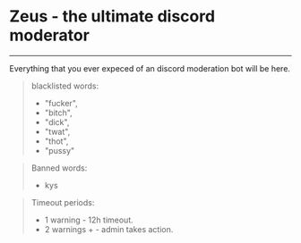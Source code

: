 # Zeus - the ultimate discord moderator

---

 Everything that you ever expeced of an discord moderation bot will be here.

> blacklisted words: 
>
> - "fucker",
> - "bitch",
> - "dick",
> - "twat",
> - "thot",
> - "pussy"

> Banned words:
> 
> - kys


>Timeout periods: 
>
> - 1 warning - 12h timeout.
> - 2 warnings + - admin takes action.
